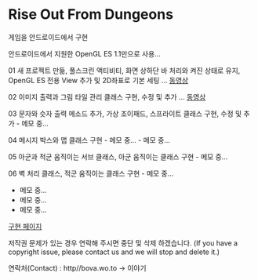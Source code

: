 # Rise Out From Dungeons
 게임을 안드로이드에서 구현
 
 안드로이드에서 지원한 OpenGL ES 1.1만으로 사용...
 
01 새 프로젝트 만듦, 풀스크린 액티비티, 화면 상하단 바 처리와 켜진 상태로 유지, OpenGL ES 전용 View 추가 및 2D좌표로 기본 세팅 ... [동영상](https://youtu.be/Bs3YEVq6yHk)

02 이미지 출력과 그림 타일 관리 클래스 구현, 수정 및 추가 ... [동영상](https://youtu.be/2tb1RRMLvqE)
 
03 문자와 슷자 출력 메소드 추가, 가상 조이패드, 스프라이트 클래스 구현, 수정 및 추가 - 메모 중...

04 메시지 박스와 맵 클래스 구현 - 메모 중... - 메모 중...

05 아군과 적군 움직이는 서브 클래스, 아군 움직이는 클래스 구현 - 메모 중...

06 벽 처리 클래스, 적군 움직이는 클래스 구현 - 메모 중...

 - 메모 중...
 - 메모 중...
 - 메모 중...


[구현 페이지](http://bova.wo.to/rise_out)


  저작권 문제가 있는 경우 연락해 주시면 중단 및 삭제 하겠습니다. (If you have a copyright issue, please contact us and we will stop and delete it.)

연락처(Contact) : http//bova.wo.to -> 이야기
